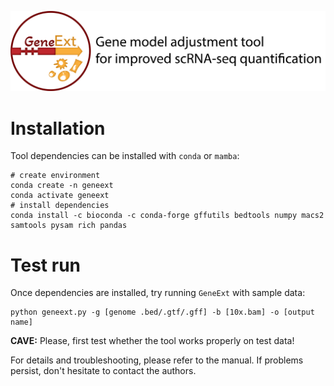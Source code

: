 !['header'](./img/logo.png)

# Installation  

Tool dependencies can be installed with `conda` or `mamba`: 

```
# create environment
conda create -n geneext
conda activate geneext
# install dependencies
conda install -c bioconda -c conda-forge gffutils bedtools numpy macs2 samtools pysam rich pandas 
```

# Test run
Once dependencies are installed, try running `GeneExt` with sample data:  
```
python geneext.py -g [genome .bed/.gtf/.gff] -b [10x.bam] -o [output name]
```
__CAVE:__ Please, first test whether the tool works properly on test data! 

For details and troubleshooting, please refer to the manual. If problems persist, don't hesitate to contact the authors.